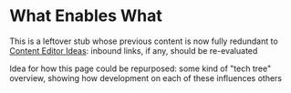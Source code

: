 # What Enables What

This is a leftover stub whose previous content is now fully redundant to [Content Editor Ideas](aamhr-wg63b-cf806-5kx1h-n3g6n): inbound links, if any, should be re-evaluated

Idea for how this page could be repurposed: some kind of "tech tree" overview, showing how development on each of these influences others
